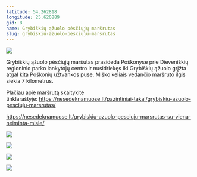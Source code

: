 ```yaml
---
latitude: 54.262818
longitude: 25.620889
gid: 8
name: Grybiškių ąžuolo pėsčiųjų maršrutas
slug: grybiskiu-azuolo-pesciuju-marsrutas
---
```

![](https://doc-10-ag-mymaps.googleusercontent.com/untrusted/hostedimage/ihucu48q9m5s1hftel5u85tfdc/9sirk17spv1jqfvp4hnrpq759o/1641717000000/-WPmm_dsOCr8C_2Ftfdhs7CzXYdOD0wc/*/6AIsG_vboj92L1ugoDfV8rV-ZjV_AR8KTq2ApQo-Y-tL_6EqIpak5XI3hsvDrv_OQS04Mrb0LEd_jRhXZ2N0TFJvccINOgulHMKBlZV85NFgsO2V35RB0re3PGJMp6JX5_chAujKdAFe3vmV3qvCJPlpgSRwKKkhsjt28fH_n8EJMhk1pOoSpBGlVvfCiomKsOw?session=0&fife)  
  
Grybiškių ąžuolo pėsčiųjų maršutas prasideda Poškonyse prie Dieveniškių regioninio parko lankytojų centro ir nusidriekęs iki Grybiškių ąžuolo grįžta atgal kita Poškonių užtvankos puse. Miško keliais vedančio maršruto ilgis siekia 7 kilometrus.  
  
Plačiau apie maršrutą skaitykite tinklaraštyje: https://nesedeknamuose.lt/pazintiniai-takai/grybiskiu-azuolo-pesciuju-marsrutas/  
  
https://nesedeknamuose.lt/grybiskiu-azuolo-pesciuju-marsrutas-su-viena-neiminta-misle/  
  
![](https://doc-10-ag-mymaps.googleusercontent.com/untrusted/hostedimage/ihucu48q9m5s1hftel5u85tfdc/dsn08pi2pfoiv92its6orqeh54/1641717000000/-WPmm_dsOCr8C_2Ftfdhs7CzXYdOD0wc/*/6AIsG_vZAJHmdBZ4GKDwgY2CvRO-dZOJV9Nu-VM4We6CvFWsMx36kT-GLejK3hxvYxhgJ4NC_ulX5QlBqOG0PEKQZqaYZb22q0yErJWUyb2blAsRWBbW_l9ouvlrTZ1h6W9L4YM2f24zHCeGQVxa1tFxStCqE5NMsQEbJ9YbwlEMYJNgGeHD3JsEtPreXsOhN4Q?session=0&fife)  
  
![](https://doc-0c-ag-mymaps.googleusercontent.com/untrusted/hostedimage/ihucu48q9m5s1hftel5u85tfdc/kitbv2uc9gvvbr4no3jva0nrjg/1641717000000/-WPmm_dsOCr8C_2Ftfdhs7CzXYdOD0wc/*/6AIsG_vbOCzFGH1Ymucye2Sb7sXE1UMrOcu46qZ4QMpa1ub6YKpP3JzgyIjszt4lL-pbI1pufBG2qHQIQEFqqLAMSI73ca1WENBhBUWGQb1T71RrV35Qvg7fsxCPrWDYQwJQQVq8UKT6cFy9_LCBeVHTI6VRAsEOSOLDUM5OIltmSF3DJO5EAxIbE75NIJDwKjA?session=0&fife)  
  
![](https://doc-0g-ag-mymaps.googleusercontent.com/untrusted/hostedimage/ihucu48q9m5s1hftel5u85tfdc/1sfn391lpk5r54e10f424tjsa8/1641717000000/-WPmm_dsOCr8C_2Ftfdhs7CzXYdOD0wc/*/6AIsG_vZYdcxutiGeb9pyPeKx8utKV9-qqjdSFqqMvt5EFe65QCGXkmN-Zklab6copdzf0aTmWf23lnZftfiWF1hQtDlzTY2LV9FJ-xS70JueT0uSU3kHFBJmcitULqqOEZ7d5B4rWO3NGlrgZQwMX2LlJv0PubihMz-f4-5OH_O8sxnUtlvAeldKVQbeQb06Xg?session=0&fife)  
  
![](https://doc-00-ag-mymaps.googleusercontent.com/untrusted/hostedimage/ihucu48q9m5s1hftel5u85tfdc/0rsjag433erf8938ljqj4dpsso/1641717000000/-WPmm_dsOCr8C_2Ftfdhs7CzXYdOD0wc/*/6AIsG_vZGAn722rOmhTcfs3TW9SivKk_zuPGVmiZaY2wYWedEN7gmy2iegufaRFuabSAScHIYkjpUhZ1IJyFq5WYKQgZDiQ5cjcoah6p2b7xSg52kNZRsWYFvWZDoW1SwRBhXCA64A8ily7Jf-oAVPou2SZ8MKeX5iLo-ROlYjErPpUhTtfZk1hAao5VLTqvPEw?session=0&fife)
